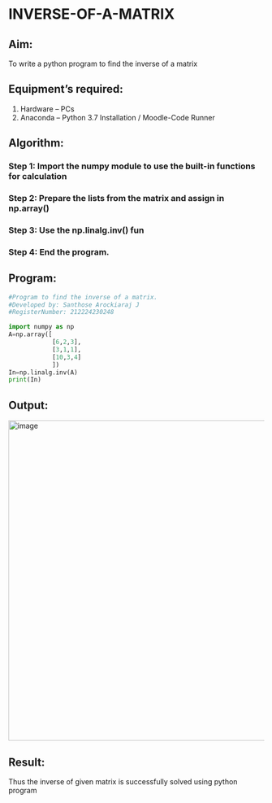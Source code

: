 # INVERSE-OF-A-MATRIX
## Aim:
To write a python program to find the inverse of a matrix
## Equipment’s required:
1. 	Hardware – PCs
2. 	Anaconda – Python 3.7 Installation / Moodle-Code Runner
## Algorithm:
### Step 1: Import the numpy module to use the built-in functions for calculation
### Step 2: Prepare the lists from the matrix and assign in np.array()
### Step 3: Use the np.linalg.inv() fun
### Step 4: End the program.

## Program:
```python
#Program to find the inverse of a matrix.
#Developed by: Santhose Arockiaraj J
#RegisterNumber: 212224230248

import numpy as np
A=np.array([
            [6,2,3],
            [3,1,1],
            [10,3,4]
            ])
In=np.linalg.inv(A)
print(In)
```
## Output:

<img width="740" height="630" alt="image" src="https://github.com/user-attachments/assets/6afdf3ea-6819-4bfb-873d-134b07ed4e3f" />


## Result:
Thus the inverse of given matrix is successfully solved using python program

